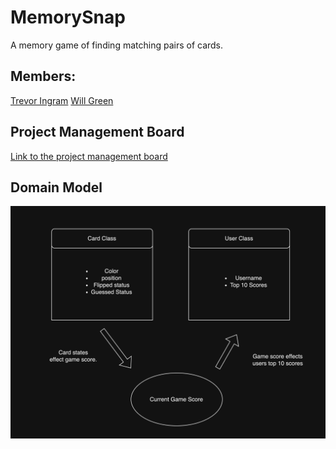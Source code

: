 # MemorySnap
A memory game of finding matching pairs of cards.

## Members:

[Trevor Ingram](https://github.com/T-Ingram)
[Will Green](https://github.com/tehbillis)

## Project Management Board
[Link to the project management board](https://github.com/orgs/DevLearnCollective/projects/1/views/1)

## Domain Model
![Domain Model](https://github.com/DevLearnCollective/MemorySnap/blob/staging/Domain%20Model.png)
